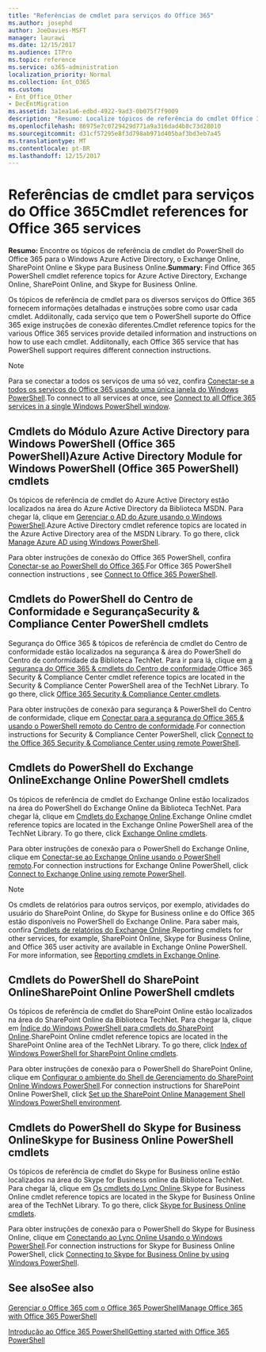 ```yaml
---
title: "Referências de cmdlet para serviços do Office 365"
ms.author: josephd
author: JoeDavies-MSFT
manager: laurawi
ms.date: 12/15/2017
ms.audience: ITPro
ms.topic: reference
ms.service: o365-administration
localization_priority: Normal
ms.collection: Ent_O365
ms.custom:
- Ent_Office_Other
- DecEntMigration
ms.assetid: 3a1ea1a6-edbd-4922-9ad3-0b075f7f9009
description: "Resumo: Localize tópicos de referência do cmdlet Office 365 PowerShell para o Azure Active Directory, Exchange Online, SharePoint Online e Skype for Business online."
ms.openlocfilehash: 86975e7c0729429d771a9a316dad4b8c73d28010
ms.sourcegitcommit: d31cf57295e8f3d798ab971d405baf3bd3eb7a45
ms.translationtype: MT
ms.contentlocale: pt-BR
ms.lasthandoff: 12/15/2017
---
```

# <a name="cmdlet-references-for-office-365-services"></a><span data-ttu-id="8c4cb-103">Referências de cmdlet para serviços do Office 365</span><span class="sxs-lookup"><span data-stu-id="8c4cb-103">Cmdlet references for Office 365 services</span></span>

 <span data-ttu-id="8c4cb-104">**Resumo:** Encontre os tópicos de referência de cmdlet do PowerShell do Office 365 para o Windows Azure Active Directory, o Exchange Online, SharePoint Online e Skype para Business Online.</span><span class="sxs-lookup"><span data-stu-id="8c4cb-104">**Summary:** Find Office 365 PowerShell cmdlet reference topics for Azure Active Directory, Exchange Online, SharePoint Online, and Skype for Business Online.</span></span>
  
<span data-ttu-id="8c4cb-p101">Os tópicos de referência de cmdlet para os diversos serviços do Office 365 fornecem informações detalhadas e instruções sobre como usar cada cmdlet. Addiitonally, cada serviço que tem o PowerShell suporte do Office 365 exige instruções de conexão diferentes.</span><span class="sxs-lookup"><span data-stu-id="8c4cb-p101">Cmdlet reference topics for the various Office 365 services provide detailed information and instructions on how to use each cmdlet. Addiitonally, each Office 365 service that has PowerShell support requires different connection instructions.</span></span>
  
> [!NOTE]
> <span data-ttu-id="8c4cb-107">Para se conectar a todos os serviços de uma só vez, confira [Conectar-se a todos os serviços do Office 365 usando uma única janela do Windows PowerShell](connect-to-all-office-365-services-in-a-single-windows-powershell-window.md).</span><span class="sxs-lookup"><span data-stu-id="8c4cb-107">To connect to all services at once, see [Connect to all Office 365 services in a single Windows PowerShell window](connect-to-all-office-365-services-in-a-single-windows-powershell-window.md).</span></span> 
  
## <a name="azure-active-directory-module-for-windows-powershell-office-365-powershell-cmdlets"></a><span data-ttu-id="8c4cb-108">Cmdlets do Módulo Azure Active Directory para Windows PowerShell (Office 365 PowerShell)</span><span class="sxs-lookup"><span data-stu-id="8c4cb-108">Azure Active Directory Module for Windows PowerShell (Office 365 PowerShell) cmdlets</span></span>

<span data-ttu-id="8c4cb-p102">Os tópicos de referência de cmdlet do Azure Active Directory estão localizados na área do Azure Active Directory da Biblioteca MSDN. Para chegar lá, clique em [Gerenciar o AD do Azure usando o Windows PowerShell](https://go.microsoft.com/fwlink/p/?LinkId=691475).</span><span class="sxs-lookup"><span data-stu-id="8c4cb-p102">Azure Active Directory cmdlet reference topics are located in the Azure Active Directory area of the MSDN Library. To go there, click [Manage Azure AD using Windows PowerShell](https://go.microsoft.com/fwlink/p/?LinkId=691475).</span></span>
  
<span data-ttu-id="8c4cb-111">Para obter instruções de conexão do Office 365 PowerShell, confira [Conectar-se ao PowerShell do Office 365](connect-to-office-365-powershell.md).</span><span class="sxs-lookup"><span data-stu-id="8c4cb-111">For Office 365 PowerShell connection instructions , see [Connect to Office 365 PowerShell](connect-to-office-365-powershell.md).</span></span>
  
## <a name="security-amp-compliance-center-powershell-cmdlets"></a><span data-ttu-id="8c4cb-112">Cmdlets do PowerShell do Centro de Conformidade e Segurança</span><span class="sxs-lookup"><span data-stu-id="8c4cb-112">Security &amp; Compliance Center PowerShell cmdlets</span></span>

<span data-ttu-id="8c4cb-p103">Segurança do Office 365 &amp; tópicos de referência de cmdlet do Centro de conformidade estão localizados na segurança &amp; área do PowerShell do Centro de conformidade da Biblioteca TechNet. Para ir para lá, clique em [a segurança do Office 365 &amp; cmdlets do Centro de conformidade](https://go.microsoft.com/fwlink/p/?LinkId=627085).</span><span class="sxs-lookup"><span data-stu-id="8c4cb-p103">Office 365 Security &amp; Compliance Center cmdlet reference topics are located in the Security &amp; Compliance Center PowerShell area of the TechNet Library. To go there, click [Office 365 Security &amp; Compliance Center cmdlets](https://go.microsoft.com/fwlink/p/?LinkId=627085).</span></span>
  
<span data-ttu-id="8c4cb-115">Para obter instruções de conexão para segurança &amp; PowerShell do Centro de conformidade, clique em [Conectar para a segurança do Office 365 &amp; usando o PowerShell remoto do Centro de conformidade](https://go.microsoft.com/fwlink/p/?LinkId=627084).</span><span class="sxs-lookup"><span data-stu-id="8c4cb-115">For connection instructions for Security &amp; Compliance Center PowerShell, click [Connect to the Office 365 Security &amp; Compliance Center using remote PowerShell](https://go.microsoft.com/fwlink/p/?LinkId=627084).</span></span>
  
## <a name="exchange-online-powershell-cmdlets"></a><span data-ttu-id="8c4cb-116">Cmdlets do PowerShell do Exchange Online</span><span class="sxs-lookup"><span data-stu-id="8c4cb-116">Exchange Online PowerShell cmdlets</span></span>

<span data-ttu-id="8c4cb-p104">Os tópicos de referência de cmdlet do Exchange Online estão localizados na área do PowerShell do Exchange Online da Biblioteca TechNet. Para chegar lá, clique em [Cmdlets do Exchange Online](https://go.microsoft.com/fwlink/p/?LinkID=328213).</span><span class="sxs-lookup"><span data-stu-id="8c4cb-p104">Exchange Online cmdlet reference topics are located in the Exchange Online PowerShell area of the TechNet Library. To go there, click [Exchange Online cmdlets](https://go.microsoft.com/fwlink/p/?LinkID=328213).</span></span>
  
<span data-ttu-id="8c4cb-119">Para obter instruções de conexão para o PowerShell do Exchange Online, clique em [Conectar-se ao Exchange Online usando o PowerShell remoto](https://go.microsoft.com/fwlink/p/?LinkId=396554).</span><span class="sxs-lookup"><span data-stu-id="8c4cb-119">For connection instructions for Exchange Online PowerShell, click [Connect to Exchange Online using remote PowerShell](https://go.microsoft.com/fwlink/p/?LinkId=396554).</span></span>
  
> [!NOTE]
> <span data-ttu-id="8c4cb-p105">Os cmdlets de relatórios para outros serviços, por exemplo, atividades do usuário do SharePoint Online, do Skype for Business online e do Office 365 estão disponíveis no PowerShell do Exchange Online. Para saber mais, confira [Cmdlets de relatórios do Exchange Online](https://go.microsoft.com/fwlink/p/?LinkId=691595).</span><span class="sxs-lookup"><span data-stu-id="8c4cb-p105">Reporting cmdlets for other services, for example, SharePoint Online, Skype for Business Online, and Office 365 user activity are available in Exchange Online PowerShell. For more information, see [Reporting cmdlets in Exchange Online](https://go.microsoft.com/fwlink/p/?LinkId=691595).</span></span> 
  
## <a name="sharepoint-online-powershell-cmdlets"></a><span data-ttu-id="8c4cb-122">Cmdlets do PowerShell do SharePoint Online</span><span class="sxs-lookup"><span data-stu-id="8c4cb-122">SharePoint Online PowerShell cmdlets</span></span>

<span data-ttu-id="8c4cb-p106">Os tópicos de referência de cmdlet do SharePoint Online estão localizados na área do SharePoint Online da Biblioteca TechNet. Para chegar lá, clique em [Índice do Windows PowerShell para cmdlets do SharePoint Online](https://go.microsoft.com/fwlink/p/?LinkId=691476).</span><span class="sxs-lookup"><span data-stu-id="8c4cb-p106">SharePoint Online cmdlet reference topics are located in the SharePoint Online area of the TechNet Library. To go there, click [Index of Windows PowerShell for SharePoint Online cmdlets](https://go.microsoft.com/fwlink/p/?LinkId=691476).</span></span>
  
<span data-ttu-id="8c4cb-125">Para obter instruções de conexão para o PowerShell do SharePoint Online, clique em [Configurar o ambiente do Shell de Gerenciamento do SharePoint Online Windows PowerShell](https://go.microsoft.com/fwlink/p/?LinkId=691603).</span><span class="sxs-lookup"><span data-stu-id="8c4cb-125">For connection instructions for SharePoint Online PowerShell, click [Set up the SharePoint Online Management Shell Windows PowerShell environment](https://go.microsoft.com/fwlink/p/?LinkId=691603).</span></span>
  
## <a name="skype-for-business-online-powershell-cmdlets"></a><span data-ttu-id="8c4cb-126">Cmdlets do PowerShell do Skype for Business Online</span><span class="sxs-lookup"><span data-stu-id="8c4cb-126">Skype for Business Online PowerShell cmdlets</span></span>

<span data-ttu-id="8c4cb-p107">Os tópicos de referência de cmdlet do Skype for Business online estão localizados na área do Skype for Business online da Biblioteca TechNet. Para chegar lá, clique em [Os cmdlets do Lync Online](https://go.microsoft.com/fwlink/p/?LinkId=691474).</span><span class="sxs-lookup"><span data-stu-id="8c4cb-p107">Skype for Business Online cmdlet reference topics are located in the Skype for Business Online area of the TechNet Library. To go there, click [Skype for Business Online cmdlets](https://go.microsoft.com/fwlink/p/?LinkId=691474).</span></span>
  
<span data-ttu-id="8c4cb-129">Para obter instruções de conexão para o PowerShell do Skype for Business Online, clique em [Conectando ao Lync Online Usando o Windows PowerShell](https://go.microsoft.com/fwlink/p/?LinkId=691607).</span><span class="sxs-lookup"><span data-stu-id="8c4cb-129">For connection instructions for Skype for Business Online PowerShell, click [Connecting to Skype for Business Online by using Windows PowerShell](https://go.microsoft.com/fwlink/p/?LinkId=691607).</span></span>
  
## <a name="see-also"></a><span data-ttu-id="8c4cb-130">See also</span><span class="sxs-lookup"><span data-stu-id="8c4cb-130">See also</span></span>

#### 

[<span data-ttu-id="8c4cb-131">Gerenciar o Office 365 com o Office 365 PowerShell</span><span class="sxs-lookup"><span data-stu-id="8c4cb-131">Manage Office 365 with Office 365 PowerShell</span></span>](manage-office-365-with-office-365-powershell.md)
  
[<span data-ttu-id="8c4cb-132">Introdução ao Office 365 PowerShell</span><span class="sxs-lookup"><span data-stu-id="8c4cb-132">Getting started with Office 365 PowerShell</span></span>](getting-started-with-office-365-powershell.md)

